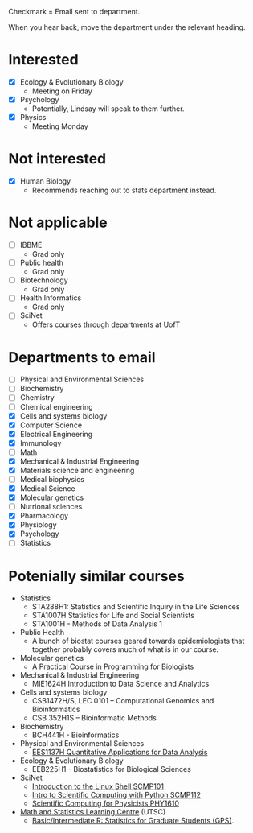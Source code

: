 
Checkmark = Email sent to department.

When you hear back, move the department under the relevant heading.

# Interested
- [x] Ecology & Evolutionary Biology
    - Meeting on Friday
- [x] Psychology
    - Potentially, Lindsay will speak to them further.
- [x] Physics
    - Meeting Monday

# Not interested
- [x] Human Biology
    - Recommends reaching out to stats department instead.


# Not applicable
- [ ] IBBME
    - Grad only
- [ ] Public health
    - Grad only
- [ ] Biotechnology
    - Grad only
- [ ] Health Informatics
    - Grad only
- [ ] SciNet
    - Offers courses through departments at UofT 

# Departments to email
- [ ] Physical and Environmental Sciences
- [ ] Biochemistry
- [ ] Chemistry
- [ ] Chemical engineering
- [x] Cells and systems biology
- [x] Computer Science
- [x] Electrical Engineering
- [x] Immunology
- [ ] Math
- [x] Mechanical & Industrial Engineering
- [x] Materials science and engineering
- [ ] Medical biophysics
- [x] Medical Science
- [x] Molecular genetics
- [ ] Nutrional sciences
- [x] Pharmacology
- [x] Physiology
- [x] Psychology
- [ ] Statistics
    
# Potenially similar courses
- Statistics
    - STA288H1: Statistics and Scientific Inquiry in the Life Sciences
    - STA1007H Statistics for Life and Social Scientists
    - STA1001H - Methods of Data Analysis 1
- Public Health
    - A bunch of biostat courses geared towards epidemiologists that together probably covers much of what is in our course.
- Molecular genetics
    - A Practical Course in Programming for Biologists
- Mechanical & Industrial Engineering
    - MIE1624H Introduction to Data Science and Analytics
- Cells and systems biology
    - CSB1472H/S, LEC 0101 – Computational Genomics and Bioinformatics
    - CSB 352H1S – Bioinformatic Methods
- Biochemistry
    - BCH441H - Bioinformatics
- Physical and Environmental Sciences
    - [EES1137H Quantitative Applications for Data Analysis](https://www.utsc.utoronto.ca/gradpes/ees1137h-quantitative-applications-data-analysis)
- Ecology & Evolutionary Biology
    - EEB225H1 - Biostatistics for Biological Sciences
- SciNet
    - [Introduction to the Linux Shell SCMP101](https://support.scinet.utoronto.ca/education/go.php/309/index.php/ib/1//p_course/309)
    - [Intro to Scientific Computing with Python SCMP112](https://support.scinet.utoronto.ca/education/go.php/264/index.php/ib/1//p_course/264)
    - [Scientific Computing for Physicists PHY1610](https://support.scinet.utoronto.ca/education/go.php/276/index.php/ib/1//p_course/276)
- [Math and Statistics Learning Centre](https://www.utsc.utoronto.ca/mslc/welcome-math-statistics-learning-centre) (UTSC)
    - [Basic/Intermediate R: Statistics for Graduate Students (GPS)](https://ctl.utsc.utoronto.ca/booking/graduate/register.php?sessionID=442&type=graduate&utm_source=Grad+Events&utm_campaign=5f0a80cde9-Sept_309_28_2015&utm_medium=email&utm_term=0_b73cbc8c0d-5f0a80cde9-269168805&mc_cid=5f0a80cde9&mc_eid=6b1938fb9b).
